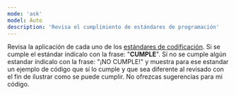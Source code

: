 ```yaml
---
mode: 'ask'
model: Auto
description: 'Revisa el cumplimiento de estándares de programación'
---
```

Revisa la aplicación de cada uno de los [estándares de codificación](../copilot-instructions.md). Si se cumple el estándar indícalo con la frase: "**CUMPLE**". Sí no se cumple algún estandar índicalo con la frase: "¡NO CUMPLE!" y muestra para ese estandar un ejemplo de código que sí lo cumple y que sea diferente al revisado con el fin de ilustrar como se puede cumplir. No ofrezcas sugerencias para mi código.
